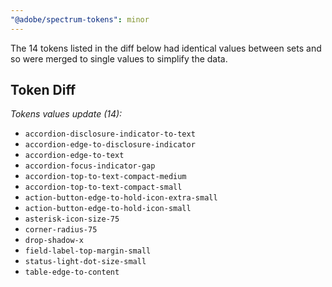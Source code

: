 ```yaml
---
"@adobe/spectrum-tokens": minor
---
```


The 14 tokens listed in the diff below had identical values between sets and so were merged to single values to simplify the data.

## Token Diff

_Tokens values update (14):_

- `accordion-disclosure-indicator-to-text`
- `accordion-edge-to-disclosure-indicator`
- `accordion-edge-to-text`
- `accordion-focus-indicator-gap`
- `accordion-top-to-text-compact-medium`
- `accordion-top-to-text-compact-small`
- `action-button-edge-to-hold-icon-extra-small`
- `action-button-edge-to-hold-icon-small`
- `asterisk-icon-size-75`
- `corner-radius-75`
- `drop-shadow-x`
- `field-label-top-margin-small`
- `status-light-dot-size-small`
- `table-edge-to-content`
